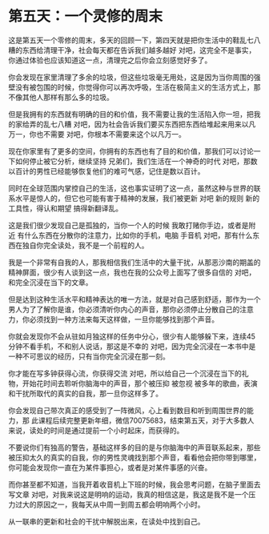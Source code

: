 # 第五天：一个灵修的周末

这是第五天一个零修的周末，多天的回顾一下，第四天就是把你生活中的鞋乱七八糟的东西给清理干净，社会每天都在告诉我们越多越好 对吧，这完全不是事实，你通过体验也应该知道这一点，清理完之后你会立刻感觉好多了。

你会发现在家里清理了多余的垃圾，但这些垃圾毫无用处，这是因为当你周围的强壁没有被包围的时候，你觉得你可以再次呼吸，生活在极简主义的生活方式上，那不像其他人那样有那么多的垃圾。

但是我拥有的东西就有明确的目的和价值，我不需要让我的生活陷入你一坦，把我的家给弄的乱七八糟 对吧，因为社会告诉我们要买东西把东西给堆起来用来以凡万一，你也不需要 对吧，你根本不需要来这个以凡万一。

现在你家里有了更多的空间，你拥有的东西也有了目的和价值，那我们可以讨论一下如何停止被它分析，继续坚持 兄弟们，我们生活在一个神奇的时代 对吧，那数以百计的男性已经能够恢复他们的难可气感，记住是数以百计。

同时在全球范围内掌控自己的生活，这也事实证明了这一点，虽然这种与世界的联系水平是惊人的，但它也可能有害于精神的发展，我们被更新 对吧 新的规则 新的工具性，得认和期望 搞得新翻译乱。

这是我们很少发现自己是孤独的，当你一个人的时候 我敢打赌你手边，或者是附近 有什么东西在分散你的注意力，比如你的手机，电脑 手音机 对吧，那有什么东西在独自你完全读处，我不是一个前程的人。

我是一个非常有自我的人，那我相信我们生活中的大量干扰，从那恶沙南的期盖的精神屏面，很少有人谈到这一点，我也在我的公众号上面写了很多自信的 对吧，和完全沉浸在当下的文章。

但是达到这种生活水平和精神表达的唯一方法，就是对自己感到舒适，那作为一个男人为了了解你是谁，你必须清听你内心的声音，那你必须停止分散自己的注意力，你必须找到一种方法来每天这样做，一旦你能够找到那个声音。

你就会发现你不会从驻如月独这样的任务中分心，很少有人能够躲下来，连续45分钟不看手机，不和别人说话，那这是不幸的 对吧，因为完全沉浸在一本书中是一种不可思议的经历，只有当你完全沉浸在那一刻。

你才能在写多钟获得心流，你获得交流 对吧，所以给自己一个沉浸在当下的礼物，开始花时间去聆听你脑海中的声音，那个被压抑 被忽视 被多年的歌曲，表演和干扰所取代的真实的自我，那一旦你这样多了。

你会发现自己带次真正的感受到了一阵微风，心上看到数目和听到周围世界的能力，那 此课程后续完整更新年细，微信70075683，结束第五天，对于大多数人来说，读处的时间是通过提前一个小时起床，而获得的。

不要说你们有独高的警告，基础这样多的目的是与你脑海中的声音联系起来，那些被压抑太久的真实的自我，你的男性灵魂找到那个声音，看看他会把你带到哪里，你可能会发现你一直在为某件事担心，或者是对某件事感的兴奋。

而你甚至都不知道，当我开着收音机上下班的时候，我会思考问题，在脑子里面去写文章 对吧，对我来说这是明响的运动，我真的相信这是，我这是我不是一个压力过大的原因之一，我每天从中周一到周五都会明响两个小时。

从一联串的更新和社会的干扰中解脱出来，在读处中找到自己。
